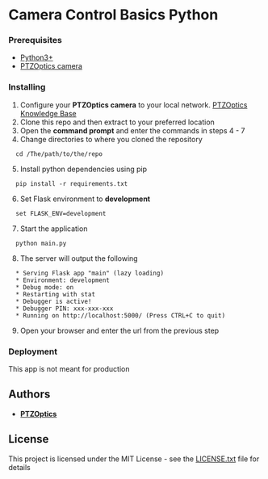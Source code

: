 Camera Control Basics Python
======================

### Prerequisites

- [Python3+](https://www.python.org/downloads/)
- [PTZOptics camera](https://ptzoptics.com/)

### Installing

1. Configure your **PTZOptics camera** to your local network. [PTZOptics Knowledge Base](https://help.ptzoptics.com/support/solutions/folders/13000001062)
2. Clone this repo and then extract to your preferred location
3. Open the **command prompt** and enter the commands in steps 4 - 7
4. Change directories to where you cloned the repository
```
  cd /The/path/to/the/repo
```
5. Install python dependencies using pip
```
  pip install -r requirements.txt
```
6. Set Flask environment to **development**  
```
  set FLASK_ENV=development
```
7. Start the application
```
  python main.py
```
8. The server will output the following
```
  * Serving Flask app "main" (lazy loading)
  * Environment: development
  * Debug mode: on
  * Restarting with stat
  * Debugger is active!
  * Debugger PIN: xxx-xxx-xxx
  * Running on http://localhost:5000/ (Press CTRL+C to quit)
```
9. Open your browser and enter the url from the previous step


### Deployment

This app is not meant for production


## Authors

- [**PTZOptics**](https://ptzoptics.com/)

## License

This project is licensed under the MIT License - see the [LICENSE.txt](LICENSE.txt) file for details

